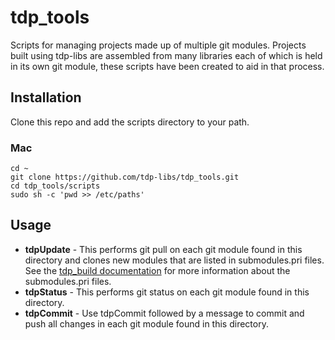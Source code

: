 # tdp_tools
Scripts for managing projects made up of multiple git modules. Projects built using tdp-libs are assembled from many libraries each of which is held in its own git module, these scripts have been created to aid in that process.

## Installation
Clone this repo and add the scripts directory to your path.

### Mac
```
cd ~
git clone https://github.com/tdp-libs/tdp_tools.git
cd tdp_tools/scripts
sudo sh -c 'pwd >> /etc/paths'

```

## Usage
* **tdpUpdate** - This performs git pull on each git module found in this directory and clones new modules that are listed in submodules.pri files. See the [tdp_build documentation](https://github.com/tdp-libs/tdp_build) for more information about the submodules.pri files.
* **tdpStatus** - This performs git status on each git module found in this directory.
*  **tdpCommit** - Use tdpCommit followed by a message to commit and push all changes in each git module found in this directory.